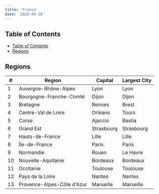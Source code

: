```yaml
---
title: 'France'
date: '2025-04-30'
---
```


## Table of Contents

- [Table of Contents](#table-of-contents)
- [Regions](#regions)

## Regions

| #   | Region                     | Capital    | Largest City |
| --- | -------------------------- | ---------- | ------------ |
| 1   | Auvergne-Rhône-Alpes       | Lyon       | Lyon         |
| 2   | Bourgogne-Franche-Comté    | Dijon      | Dijon        |
| 3   | Bretagne                   | Rennes     | Brest        |
| 4   | Centre-Val de Loire        | Orléans    | Tours        |
| 5   | Corse                      | Ajaccio    | Bastia       |
| 6   | Grand Est                  | Strasbourg | Strasbourg   |
| 7   | Hauts-de-France            | Lille      | Lille        |
| 8   | Île-de-France              | Paris      | Paris        |
| 9   | Normandie                  | Rouen      | Le Havre     |
| 10  | Nouvelle-Aquitaine         | Bordeaux   | Bordeaux     |
| 11  | Occitanie                  | Toulouse   | Toulouse     |
| 12  | Pays de la Loire           | Nantes     | Nantes       |
| 13  | Provence-Alpes-Côte d'Azur | Marseille  | Marseille    |
